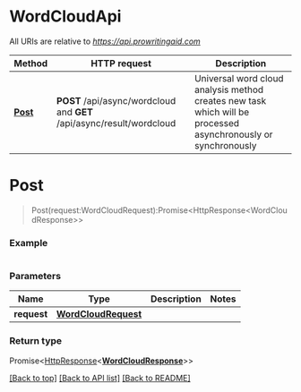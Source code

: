 # WordCloudApi

All URIs are relative to *https://api.prowritingaid.com*

Method | HTTP request | Description
------------- | ------------- | -------------
[**Post**](WordCloudApi.md#Post) | **POST** /api/async/wordcloud and **GET** /api/async/result/wordcloud | Universal word cloud analysis method creates new task which will be processed asynchronously or synchronously  


<a name="Post"></a>
# **Post**
>  Post(request:WordCloudRequest):Promise\<HttpResponse\<WordCloudResponse\>\>



### Example
```typescript

```

### Parameters

Name | Type | Description  | Notes
------------- | ------------- | ------------- | -------------
 **request** | [**WordCloudRequest**](WordCloudRequest.md)|  | 

### Return type

Promise<[HttpResponse](HttpResponse.md)<[**WordCloudResponse**](WordCloudResponse.md)>>


[[Back to top]](#) [[Back to API list]](../README.md#documentation-for-api-endpoints) [[Back to README]](../README.md)

